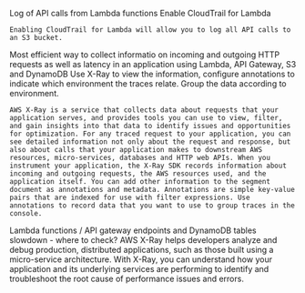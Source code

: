 Log of API calls from Lambda functions
    Enable CloudTrail for Lambda

    Enabling CloudTrail for Lambda will allow you to log all API calls to an S3 bucket.

Most efficient way to collect informatio on incoming and outgoing HTTP requests as well as latency in an application using Lambda, API Gateway, S3 and DynamoDB
    Use X-Ray to view the information, configure annotations to indicate which environment the traces relate. Group the data according to environment.

    AWS X-Ray is a service that collects data about requests that your application serves, and provides tools you can use to view, filter, and gain insights into that data to identify issues and opportunities for optimization. For any traced request to your application, you can see detailed information not only about the request and response, but also about calls that your application makes to downstream AWS resources, micro-services, databases and HTTP web APIs. When you instrument your application, the X-Ray SDK records information about incoming and outgoing requests, the AWS resources used, and the application itself. You can add other information to the segment document as annotations and metadata. Annotations are simple key-value pairs that are indexed for use with filter expressions. Use annotations to record data that you want to use to group traces in the console.

Lambda functions / API gateway endpoints and DynamoDB tables slowdown - where to check?
    AWS X-Ray helps developers analyze and debug production, distributed applications, such as those built using a micro-service architecture. With X-Ray, you can understand how your application and its underlying services are performing to identify and troubleshoot the root cause of performance issues and errors.

